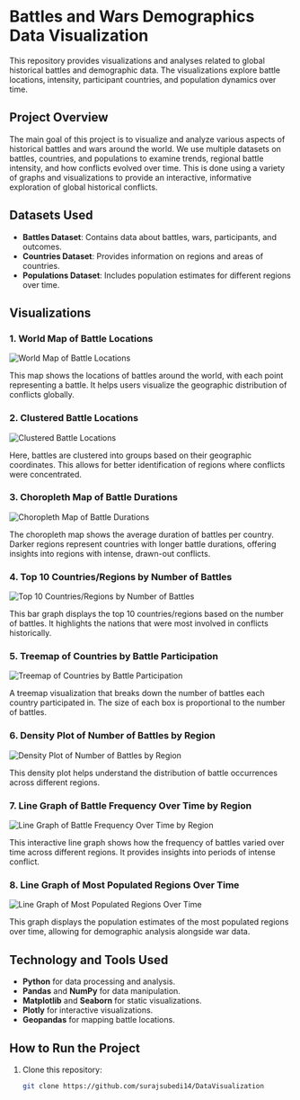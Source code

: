 # Battles and Wars Demographics Data Visualization

This repository provides visualizations and analyses related to global historical battles and demographic data. The visualizations explore battle locations, intensity, participant countries, and population dynamics over time.

## Project Overview

The main goal of this project is to visualize and analyze various aspects of historical battles and wars around the world. We use multiple datasets on battles, countries, and populations to examine trends, regional battle intensity, and how conflicts evolved over time. This is done using a variety of graphs and visualizations to provide an interactive, informative exploration of global historical conflicts.

## Datasets Used

- **Battles Dataset**: Contains data about battles, wars, participants, and outcomes.
- **Countries Dataset**: Provides information on regions and areas of countries.
- **Populations Dataset**: Includes population estimates for different regions over time.

## Visualizations

### 1. **World Map of Battle Locations**
![World Map of Battle Locations](https://github.com/user-attachments/assets/83b06dc2-4851-47d0-9954-7d12dcdfd3c2)

This map shows the locations of battles around the world, with each point representing a battle. It helps users visualize the geographic distribution of conflicts globally.

### 2. **Clustered Battle Locations**
![Clustered Battle Locations](https://github.com/user-attachments/assets/1d7c814b-d91e-4e5a-80c3-e62a3135db95)

Here, battles are clustered into groups based on their geographic coordinates. This allows for better identification of regions where conflicts were concentrated.

### 3. **Choropleth Map of Battle Durations**
![Choropleth Map of Battle Durations](https://github.com/user-attachments/assets/ef9921b2-584d-4146-8972-f40e3f624dec)

The choropleth map shows the average duration of battles per country. Darker regions represent countries with longer battle durations, offering insights into regions with intense, drawn-out conflicts.

### 4. **Top 10 Countries/Regions by Number of Battles**
![Top 10 Countries/Regions by Number of Battles](https://github.com/user-attachments/assets/92a4b75c-a2d0-4b37-8993-a079349469a7)

This bar graph displays the top 10 countries/regions based on the number of battles. It highlights the nations that were most involved in conflicts historically.

### 5. **Treemap of Countries by Battle Participation**
![Treemap of Countries by Battle Participation](https://github.com/user-attachments/assets/652e217a-7028-4f05-b65f-2ccb1dacd9d1)

A treemap visualization that breaks down the number of battles each country participated in. The size of each box is proportional to the number of battles.

### 6. **Density Plot of Number of Battles by Region**
![Density Plot of Number of Battles by Region](https://github.com/user-attachments/assets/f87b4426-49b6-47e0-bfdf-0807ee5ac69f)

This density plot helps understand the distribution of battle occurrences across different regions.

### 7. **Line Graph of Battle Frequency Over Time by Region**
![Line Graph of Battle Frequency Over Time by Region](https://github.com/user-attachments/assets/0e1508f3-59c4-464f-8129-f20300126de3)

This interactive line graph shows how the frequency of battles varied over time across different regions. It provides insights into periods of intense conflict.

### 8. **Line Graph of Most Populated Regions Over Time**
![Line Graph of Most Populated Regions Over Time](https://github.com/user-attachments/assets/06427124-2675-4a83-88a5-9079d11a3ed9)

This graph displays the population estimates of the most populated regions over time, allowing for demographic analysis alongside war data.

## Technology and Tools Used

- **Python** for data processing and analysis.
- **Pandas** and **NumPy** for data manipulation.
- **Matplotlib** and **Seaborn** for static visualizations.
- **Plotly** for interactive visualizations.
- **Geopandas** for mapping battle locations.

## How to Run the Project

1. Clone this repository:
   ```bash
   git clone https://github.com/surajsubedi14/DataVisualization
